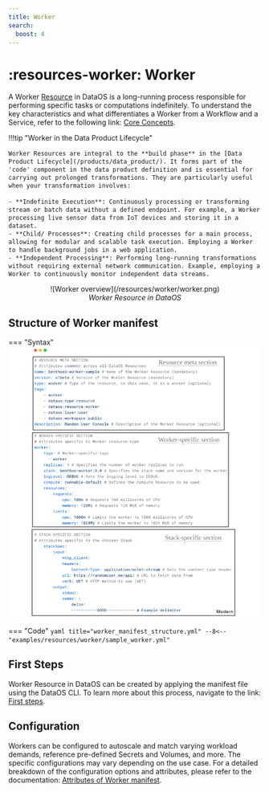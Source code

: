 ```yaml
---
title: Worker
search:
  boost: 4
---
```


# :resources-worker: Worker

A Worker [Resource](/resources/) in DataOS is a long-running process responsible for performing specific tasks or computations indefinitely. To understand the key characteristics and what differentiates a Worker from a Workflow and a Service, refer to the following link: [Core Concepts](/resources/worker/core_concepts/).

!!!tip "Worker in the Data Product Lifecycle"

    Worker Resources are integral to the **build phase** in the [Data Product Lifecycle](/products/data_product/). It forms part of the 'code' component in the data product definition and is essential for carrying out prolonged transformations. They are particularly useful when your transformation involves:

    - **Indefinite Execution**: Continuously processing or transforming stream or batch data without a defined endpoint. For example, a Worker processing live sensor data from IoT devices and storing it in a dataset. 
    - **Child/ Processes**: Creating child processes for a main process, allowing for modular and scalable task execution. Employing a Worker to handle background jobs in a web application.
    - **Independent Processing**: Performing long-running transformations without requiring external network communication. Example, employing a Worker to continuously monitor independent data streams.

<center>
![Worker overview](/resources/worker/worker.png)
<figcaption><i>Worker Resource in DataOS</i></figcaption>
</center>

## Structure of Worker manifest

=== "Syntax"
    ![Worker manifest](/resources/worker/worker_annotated.png)

=== "Code"
    ```yaml title="worker_manifest_structure.yml"
    --8<-- "examples/resources/worker/sample_worker.yml"
    ```

## First Steps

Worker Resource in DataOS can be created by applying the manifest file using the DataOS CLI. To learn more about this process, navigate to the link: [First steps](/resources/worker/first_steps/).

## Configuration

Workers can be configured to autoscale and match varying workload demands, reference pre-defined Secrets and Volumes, and more. The specific configurations may vary depending on the use case. For a detailed breakdown of the configuration options and attributes, please refer to the documentation: [Attributes of Worker manifest](/resources/worker/configurations/).

<!-- ## Recipes

Workers orchestrate Stacks to accomplish myriad tasks. Below are some recipes to help you configure and utilize Workers effectively:

- [How to declare a Worker configuration within a Stack definition for seamless orchestration?](/resources/worker/how_to_guide/declare_a_stack_for_operation_with_a_worker/)
- [How to use a Worker for syncing data from Fastbase Stream to Icebase using the Fast Fun Stack?](/resources/worker/how_to_guide/syncing_data_from_fastbase_stream_to_icebase/)
- [How to use Workers for transforming Stream data using Bento Stack?](/resources/worker/how_to_guide/transforming_stream_data/)
- [How to autoscale Workers?](/resources/worker/how_to_guide/autoscale_workers/)
- [How to refer Secrets in Worker configuration?](/resources/worker/how_to_guide/referring_secrets_in_worker/) -->





